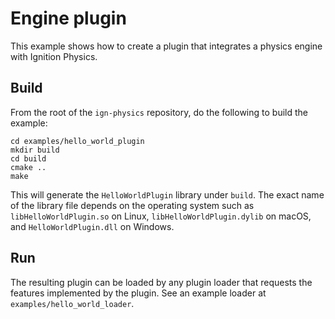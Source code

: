 # Engine plugin

This example shows how to create a plugin that integrates a physics engine with
Ignition Physics.

## Build

From the root of the `ign-physics` repository, do the following to build the example:

~~~
cd examples/hello_world_plugin
mkdir build
cd build
cmake ..
make
~~~

This will generate the `HelloWorldPlugin` library under `build`.
The exact name of the library file depends on the operating system
such as `libHelloWorldPlugin.so` on Linux, `libHelloWorldPlugin.dylib` on macOS,
and `HelloWorldPlugin.dll` on Windows.

## Run

The resulting plugin can be loaded by any plugin loader that requests the
features implemented by the plugin. See an example loader at
`examples/hello_world_loader`.

